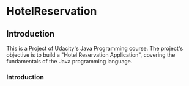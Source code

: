 # HotelReservation
## Introduction
This is a Project of Udacity's Java Programming course. The project's objective is to build a "Hotel Reservation Application", covering the fundamentals of the Java programming language.
### Introduction
